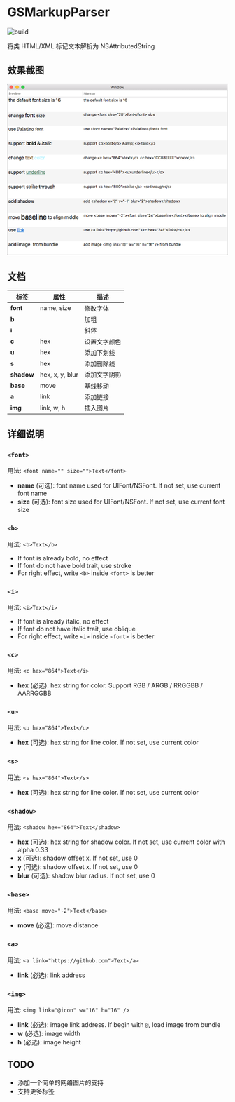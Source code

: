 # GSMarkupParser

![build](https://travis-ci.org/geansea/GSMarkupParser.svg?branch=master)

将类 HTML/XML 标记文本解析为 NSAttributedString

## 效果截图

![macOS](https://raw.githubusercontent.com/geansea/GSMarkupParser/master/Screenshots/macOS.png)

## 文档

标签       | 属性            | 描述
---------- | --------------- | ----------------------------------
**font**   | name, size      | 修改字体
**b**      |                 | 加粗
**i**      |                 | 斜体
**c**      | hex             | 设置文字颜色
**u**      | hex             | 添加下划线
**s**      | hex             | 添加删除线
**shadow** | hex, x, y, blur | 添加文字阴影
**base**   | move            | 基线移动
**a**      | link            | 添加链接
**img**    | link, w, h      | 插入图片

## 详细说明

### `<font>`

用法: `<font name="" size="">Text</font>`

* **name** (可选): font name used for UIFont/NSFont. If not set, use current font name
* **size** (可选): font size used for UIFont/NSFont. If not set, use current font size

### `<b>`

用法: `<b>Text</b>`

* If font is already bold, no effect
* If font do not have bold trait, use stroke
* For right effect, write `<b>` inside `<font>` is better

### `<i>`

用法: `<i>Text</i>`

* If font is already italic, no effect
* If font do not have italic trait, use oblique
* For right effect, write `<i>` inside `<font>` is better

### `<c>`

用法: `<c hex="864">Text</i>`

* **hex** (必选): hex string for color. Support RGB / ARGB / RRGGBB / AARRGGBB

### `<u>`

用法: `<u hex="864">Text</u>`

* **hex** (可选): hex string for line color. If not set, use current color

### `<s>`

用法: `<s hex="864">Text</s>`

* **hex** (可选): hex string for line color. If not set, use current color

### `<shadow>`

用法: `<shadow hex="864">Text</shadow>`

* **hex** (可选): hex string for shadow color. If not set, use current color with alpha 0.33
* **x** (可选): shadow offset x. If not set, use 0
* **y** (可选): shadow offset x. If not set, use 0
* **blur** (可选): shadow blur radius. If not set, use 0

### `<base>`

用法: `<base move="-2">Text</base>`

* **move** (必选): move distance

### `<a>`

用法: `<a link="https://github.com">Text</a>`

* **link** (必选): link address

### `<img>`

用法: `<img link="@icon" w="16" h="16" />`

* **link** (必选): image link address. If begin with `@`, load image from bundle
* **w** (必选): image width
* **h** (必选): image height

## TODO

* 添加一个简单的网络图片的支持
* 支持更多标签
